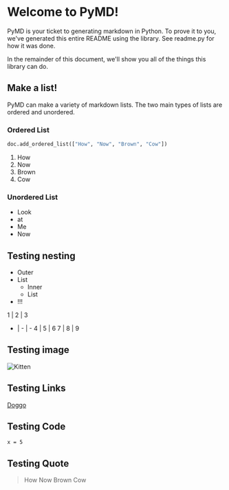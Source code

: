 # Welcome to PyMD!

PyMD is your ticket to generating markdown in Python. 
To prove it to you, we've generated this entire README using the library.
See readme.py for how it was done.

In the remainder of this document, we'll show you all of
the things this library can do.

## Make a list!

PyMD can make a variety of markdown lists. 
The two main types of lists are ordered and unordered.

### Ordered List

```py
doc.add_ordered_list(["How", "Now", "Brown", "Cow"])
```

1. How
2. Now
3. Brown
4. Cow

### Unordered List

- Look
- at
- Me
- Now

## Testing nesting

- Outer
- List
  - Inner
  - List
- !!!

1 | 2 | 3
- | - | -
4 | 5 | 6
7 | 8 | 9

## Testing image

![Kitten](https://therenegadecoder.com/wp-content/uploads/2020/05/header-logo-without-tag-300x75.png)

## Testing Links

[Doggo](google.com)

## Testing Code

```generic
x = 5
```

## Testing Quote

> How Now Brown Cow